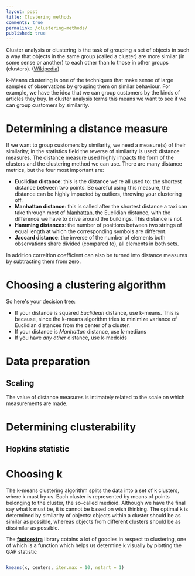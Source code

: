 ```yaml
---
layout: post
title: Clustering methods
comments: true
permalink: /clustering-methods/
published: true
---
```


Cluster analysis or clustering is the task of grouping a set of objects in such a way that objects in the same group (called a cluster) are more similar (in some sense or another) to each other than to those in other groups (clusters). ([Wikipedia](https://en.wikipedia.org/wiki/Cluster_analysis))

k-Means clustering is one of the techniques that make sense of large samples of observations by grouping them on similar behaviour. For example, we have the idea that we can group customers by the kinds of articles they buy. In cluster analysis terms this means we want to see if we can group customers by similarity. 



# Determining a distance measure

If we want to group customers by similarity, we need a measure(s) of their similarity; in the statistics field the reverse of similarity is used: distance measures. The distance measure used highly impacts the form of the clusters and the clustering method we can use. There are many distance metrics, but the four most important are:

* **Euclidian distance**: this is the distance we're all used to: the shortest distance between two points. Be careful using this measure, the distance can be highly impacted by outliers, throwing your clustering off.  
* **Manhattan distance**: this is called after the shortest distance a taxi can take through most of [Manhattan](http://becomeanewyorker.com/streets-and-avenues-a-history-of-the-grid-system/), the Euclidian distance, with the difference we have to drive around the buildings. This distance is not
* **Hamming distances**: the number of positions between two strings of equal length at which the corresponding symbols are different.
* **Jaccard distance**: the inverse of the number of elements both observations share divided (compared to), all elements in both sets.

In addition correltion coefficient can also be turned into distance measures by subtracting them from zero. 

# Choosing a clustering algorithm

So here's your decision tree:

* If your distance is squared _Euclidean_ distance, use k-means. This is because, since the k-means algorithm tries to minimize variance of Euclidian distances from the center of a cluster.
* If your distance is _Manhattan_ distance, use k-medians
* If you have _any other_ distance, use k-medoids

# Data preparation

## Scaling

The value of distance measures is intimately related to the scale on which measurements are made. 

# Determining clusterability

## Hopkins statistic


## 


# Choosing k

The k-means clustering algorithm splits the data into a set of k clusters, where k must by us. Each cluster is represented by means of points belonging to the cluster, the so-called medioid. Although we have the final say what k must be, it is cannot be based on wish thinking. The optimal k is determined by similarity of objects: objects within a cluster should be as similar as possible, whereas objects from different clusters should be as dissimilar as possible.



The **[factoextra](http://www.sthda.com/english/rpkgs/factoextra/#cluster-analysis-and-factoextra)** library cotains a lot of goodies in respect to clustering, one of which is a function which helps us determine k visually by plotting the GAP statistic

```r

```


```r
kmeans(x, centers, iter.max = 10, nstart = 1)
```
